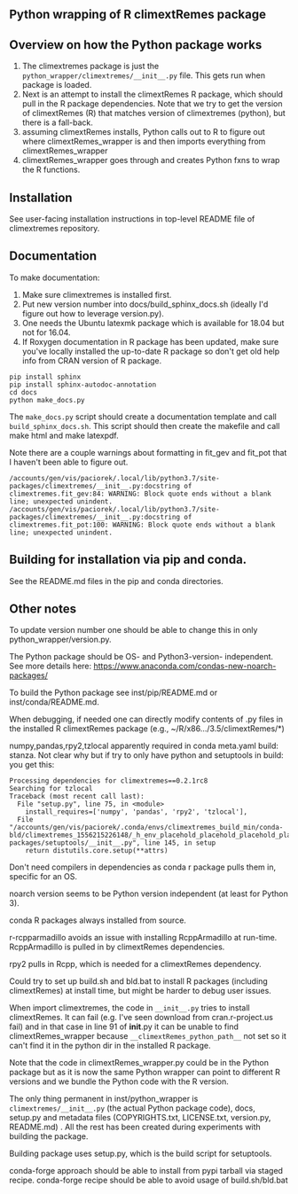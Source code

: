 Python wrapping of R climextRemes package
------------------------------------------

## Overview on how the Python package works

  1. The climextremes package is just the `python_wrapper/climextremes/__init__.py` file. This gets run when package is loaded.
  2. Next is an attempt to install the climextRemes R package, which should pull in the R package dependencies. Note that we try to get the version of climextRemes (R) that matches version of climextremes (python), but there is a fall-back.
  3. assuming climextRemes installs, Python calls out to R to figure out where climextRemes_wrapper is and then imports everything from climextRemes_wrapper
  4. climextRemes_wrapper goes through and creates Python fxns to wrap the R functions.

## Installation

See user-facing installation instructions in top-level README file of climextremes repository.

## Documentation

To make documentation:

  1. Make sure climextremes is installed first.
  2. Put new version number into docs/build_sphinx_docs.sh (ideally I'd figure out how to leverage version.py).
  3. One needs the Ubuntu latexmk package which is available for 18.04 but not for 16.04.
  4. If Roxygen documentation in R package has been updated, make sure you've locally installed the up-to-date R package so don't get old help info from CRAN version of R package.

```
pip install sphinx
pip install sphinx-autodoc-annotation
cd docs
python make_docs.py
```

The `make_docs.py` script should create a documentation template and call `build_sphinx_docs.sh`. This script should then create the makefile and call make html and make latexpdf.

Note there are a couple warnings about formatting in fit_gev and fit_pot that I haven't been able to figure out.

```
/accounts/gen/vis/paciorek/.local/lib/python3.7/site-packages/climextremes/__init__.py:docstring of climextremes.fit_gev:84: WARNING: Block quote ends without a blank line; unexpected unindent.
/accounts/gen/vis/paciorek/.local/lib/python3.7/site-packages/climextremes/__init__.py:docstring of climextremes.fit_pot:100: WARNING: Block quote ends without a blank line; unexpected unindent.
```

## Building for installation via pip and conda.

See the README.md files in the pip and conda directories.

## Other notes

To update version number one should be able to change this in only python_wrapper/version.py.

The Python package should be OS- and Python3-version- independent. See more details here: https://www.anaconda.com/condas-new-noarch-packages/

To build the Python package see inst/pip/README.md or inst/conda/README.md.

When debugging, if needed one can directly modify contents of .py files in the installed R climextRemes package (e.g., ~/R/x86.../3.5/climextRemes/*)

numpy,pandas,rpy2,tzlocal apparently required in conda meta.yaml build: stanza. Not clear why but if try to only have python and setuptools in build: you get this:

```
Processing dependencies for climextremes==0.2.1rc8
Searching for tzlocal
Traceback (most recent call last):
  File "setup.py", line 75, in <module>
    install_requires=['numpy', 'pandas', 'rpy2', 'tzlocal'],
  File "/accounts/gen/vis/paciorek/.conda/envs/climextremes_build_min/conda-bld/climextremes_1556215226148/_h_env_placehold_placehold_placehold_placehold_placehold_placehold_placehold_placehold_placehold_placehold_placehold_placehold_placehold_placehold_placehold/lib/python3.7/site-packages/setuptools/__init__.py", line 145, in setup
    return distutils.core.setup(**attrs)
```

Don't need compilers in dependencies as conda r package pulls them in, specific for an OS.

noarch version seems to be Python version independent (at least for Python 3).

conda R packages always installed from source.

r-rcpparmadillo avoids an issue with installing RcppArmadillo at run-time. RcppArmadillo is pulled in by climextRemes dependencies.

rpy2 pulls in Rcpp, which is needed for a climextRemes dependency.

Could try to set up build.sh and bld.bat to install R packages (including climextRemes) at install time, but might be harder to debug user issues.

When import climextremes, the code in `__init__.py` tries to install climextRemes. It can fail (e.g. I've seen download from cran.r-project.us fail) and in that case in line 91 of __init__.py it can be unable to find climextRemes_wrapper because `__climextRemes_python_path__` not set so it can't find it in the python dir in the installed R package.

Note that the code in climextRemes_wrapper.py could be in the Python package but as it is now the same Python wrapper can point to different R versions and we bundle the Python code with the R version.

The only thing permanent in inst/python_wrapper is `climextremes/__init__.py` (the actual Python package code), docs, setup.py and metadata files (COPYRIGHTS.txt, LICENSE.txt, version.py, README.md) . All the rest has been created during experiments with building the package.

Building package uses setup.py, which is the build script for setuptools.

conda-forge approach should be able to install from pypi tarball via staged recipe.
conda-forge recipe should be able to avoid usage of build.sh/bld.bat

